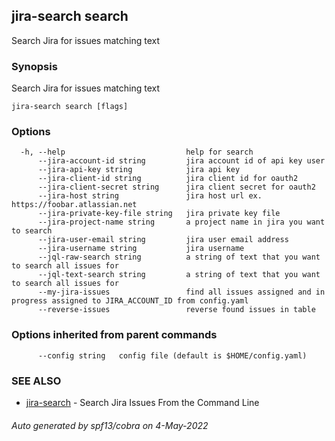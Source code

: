 ## jira-search search

Search Jira for issues matching text

### Synopsis

Search Jira for issues matching text

```
jira-search search [flags]
```

### Options

```
  -h, --help                           help for search
      --jira-account-id string         jira account id of api key user
      --jira-api-key string            jira api key
      --jira-client-id string          jira client id for oauth2
      --jira-client-secret string      jira client secret for oauth2
      --jira-host string               jira host url ex. https://foobar.atlassian.net
      --jira-private-key-file string   jira private key file
      --jira-project-name string       a project name in jira you want to search
      --jira-user-email string         jira user email address
      --jira-username string           jira username
      --jql-raw-search string          a string of text that you want to search all issues for
      --jql-text-search string         a string of text that you want to search all issues for
      --my-jira-issues                 find all issues assigned and in progress assigned to JIRA_ACCOUNT_ID from config.yaml
      --reverse-issues                 reverse found issues in table
```

### Options inherited from parent commands

```
      --config string   config file (default is $HOME/config.yaml)
```

### SEE ALSO

* [jira-search](jira-search.md)	 - Search Jira Issues From the Command Line

###### Auto generated by spf13/cobra on 4-May-2022
